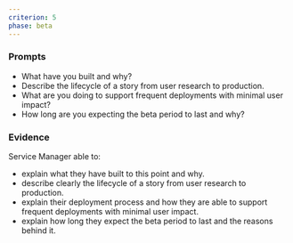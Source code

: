 ```yaml
---
criterion: 5
phase: beta
---
```


### Prompts

* What have you built and why?
* Describe the lifecycle of a story from user research to production.
* What are you doing to support frequent deployments with minimal user impact?
* How long are you expecting the beta period to last and why?

### Evidence

Service Manager able to:

*  explain what they have built to this point and why.
*  describe clearly the lifecycle of a story from user research to production.
*  explain their deployment process and how they are able to support frequent deployments with minimal user impact.
*  explain how long they expect the beta period to last and the reasons behind it.
